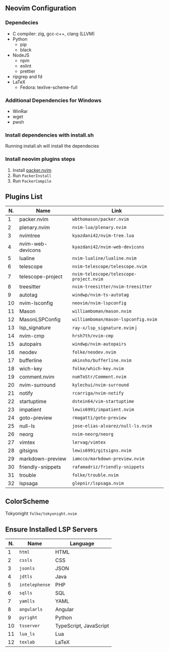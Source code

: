 ## Neovim Configuration

### Dependecies

- C compiler: zig, gcc-c++, clang (LLVM)
- Python
  - pip
  - black
- NodeJS
  - npm
  - eslint
  - prettier
- ripgrep and fd
- LaTeX
  - Fedora: texlive-scheme-full

### Additional Dependencies for Windows

- WinRar
- wget
- pwsh

### Install dependencies with install.sh

Running install.sh will install the dependecies

### Install neovim plugins steps

1. Install [packer.nvim](https://github.com/wbthomason/packer.nvim#quickstart)
2. Run `PackerInstall`
3. Run `PackerCompile`

## Plugins List

| N.  | Name              | Link                                    |
| --- | ----------------- | --------------------------------------- |
| 1   | packer.nvim       | `wbthomason/packer.nvim`                |
| 2   | plenary.nvim      | `nvim-lua/plenary.nvim`                 |
| 3   | nvimtree          | `kyazdani42/nvim-tree.lua`              |
| 4   | nvim-web-devicons | `kyazdani42/nvim-web-devicons`          |
| 5   | lualine           | `nvim-lualine/lualine.nvim`             |
| 6   | telescope         | `nvim-telescope/telescope.nvim`         |
| 7   | telescope-project | `nvim-telescope/telescope-project.nvim` |
| 8   | treesitter        | `nvim-treesitter/nvim-treesitter`       |
| 9   | autotag           | `windwp/nvim-ts-autotag`                |
| 10  | nvim-lsconfig     | `neovim/nvim-lspconfig`                 |
| 11  | Mason             | `williamboman/mason.nvim`               |
| 12  | MasonLSPConfig    | `williamboman/mason-lspconfig.nvim`     |
| 13  | lsp_signature     | `ray-x/lsp_signature.nvim` j            |
| 14  | nvim-cmp          | `hrsh7th/nvim-cmp`                      |
| 15  | autopairs         | `windwp/nvim-autopairs`                 |
| 16  | neodev            | `folke/neodev.nvim`                     |
| 17  | bufferline        | `akinsho/bufferline.nvim`               |
| 18  | wich-key          | `folke/which-key.nvim`                  |
| 19  | comment.nvim      | `numToStr/Comment.nvim`                 |
| 20  | nvim-surround     | `kylechui/nvim-surround`                |
| 21  | notify            | `rcarriga/nvim-notify`                  |
| 22  | startuptime       | `dstein64/vim-startuptime`              |
| 23  | impatient         | `lewis6991/impatient.nvim`              |
| 24  | goto-preview      | `rmagatti/goto-preview`                 |
| 25  | null-ls           | `jose-elias-alvarez/null-ls.nvim`       |
| 26  | neorg             | `nvim-neorg/neorg`                      |
| 27  | vimtex            | `lervag/vimtex`                         |
| 28  | gitsigns          | `lewis6991/gitsigns.nvim`               |
| 29  | markdown-preview  | `iamcco/markdown-preview.nvim`          |
| 30  | friendly-snippets | `rafamadriz/friendly-snippets`          |
| 31  | trouble           | `folke/trouble.nvim`                    |
| 32  | lspsaga           | `glepnir/lspsaga.nvim`                  |

## ColorScheme

Tokyonight `folke/tokyonight.nvim`

## Ensure Installed LSP Servers

| N.  | Name           | Language               |
| --- | -------------- | ---------------------- |
| 1   | `html`         | HTML                   |
| 2   | `cssls`        | CSS                    |
| 3   | `jsonls`       | JSON                   |
| 4   | `jdtls`        | Java                   |
| 5   | `intelephense` | PHP                    |
| 6   | `sqlls`        | SQL                    |
| 7   | `yamlls`       | YAML                   |
| 8   | `angularls`    | Angular                |
| 9   | `pyright`      | Python                 |
| 10  | `tsserver`     | TypeScript, JavaScript |
| 11  | `lua_ls`       | Lua                    |
| 12  | `texlab`       | LaTeX                  |
